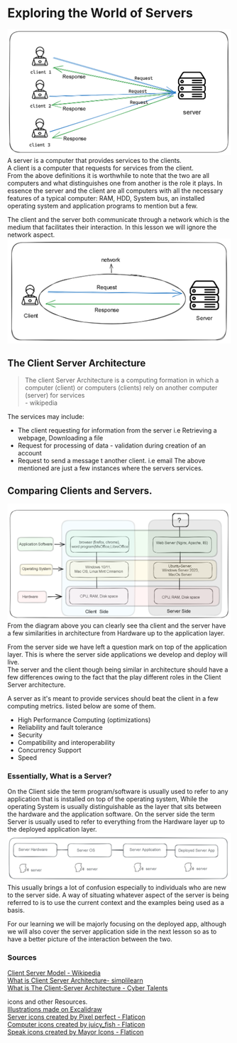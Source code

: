 # Exploring the World of Servers
 ![Client Server Architecture Illustration](./Client_server_Architecture.png)
 A server is a computer that provides services to the clients.  
 A client is a computer that requests for services from the client.  
 From the above definitions it is worthwhile to note that the two are all computers and what distinguishes one from another is the role it plays. In essence the server and the client are all computers with all the necessary features of a typical computer: RAM, HDD, System bus, an installed operating system and application programs to mention but a few. 


The client and the server both communicate through a network which is the medium that facilitates their interaction. In this lesson we will ignore the network aspect.  
![Client Server Communication Via Network](./Client-server-Architecture-network.png)

##  The Client Server Architecture 
> The client Server Architecture is a computing formation in which a computer (client) or computers (clients)  rely on another computer (server) for services   
    - wikipedia     

The services may include:   
- The client requesting for information from the server i.e Retrieving a webpage, Downloading a file    
- Request for processing of data - validation during creation of an account
- Request to send a message t another client. i.e email
The above mentioned are just a few instances where the servers services. 

## Comparing Clients and Servers. 
![Block Diagram Comparison- (server and Client)](./Client-Server-Comparison.png)    
From the diagram above you can clearly see tha client and the server have a few similarities in architecture from Hardware up to the application layer. 

From the server side we have left a question mark on top of the application layer. This is where the server side applications we develop and deploy will live.     
The server and the client though being similar in architecture should have a few differences owing to the fact that the play different roles in the Client Server architecture.     

A server as it's meant to provide services should beat the client in a few computing metrics. listed below are some of them.    
- High Performance Computing (optimizations)
- Reliability and fault tolerance
- Security
- Compatibility and interoperability
- Concurrency Support
- Speed 

### Essentially, What is a Server?
On the Client side the term program/software is usually used to refer to any application  that is installed on top of the operating system, While the operating System is usually distinguishable as the layer that sits between the hardware and the application software. 
On the server side the term Server is usually used to refer to everything from the Hardware layer up to the deployed application layer.  
![Every Component as a server](./Everything-is-a-Server.png)    
This usually brings a lot of confusion especially to individuals who are new to the server side. A way of situating whatever aspect of the server is being referred to is to use the current context and the examples being used as a basis.    

For our learning we will be majorly focusing on the deployed app, although we will also cover the server application side in the next lesson so as to have a better picture of the interaction between the two. 


### Sources
[Client Server Model - Wikipedia](https://en.wikipedia.org/wiki/Client%E2%80%93server_model)    
[What is Client Server Architecture- simplilearn ](https://www.simplilearn.com/what-is-client-server-architecture-article#:~:text=The%20client%2Dserver%20architecture%20refers,model%20or%20client%20server%20network.)  
[What is The Client-Server Architecture - Cyber Talents](https://cybertalents.com/blog/client-server-architecture)  
  

icons and other Resources.  
[Illustrations made on Excalidraw](https://excalidraw.com/)     
<a href="https://www.flaticon.com/free-icons/server" title="server icons">Server icons created by Pixel perfect - Flaticon</a>  
<a href="https://www.flaticon.com/free-icons/computer" title="computer icons">Computer icons created by juicy_fish - Flaticon</a>   
<a href="https://www.flaticon.com/free-icons/speak" title="speak icons">Speak icons created by Mayor Icons - Flaticon</a>   

